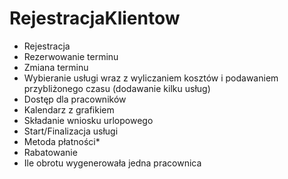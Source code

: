 # RejestracjaKlientow

- Rejestracja
- Rezerwowanie terminu 
- Zmiana terminu
- Wybieranie usługi wraz z wyliczaniem kosztów i podawaniem przybliżonego czasu (dodawanie kilku usług)
- Dostęp dla pracowników
- Kalendarz z grafikiem
- Składanie wniosku urlopowego
- Start/Finalizacja usługi
- Metoda płatności*
- Rabatowanie
- Ile obrotu wygenerowała jedna pracownica
